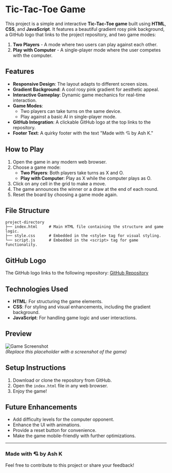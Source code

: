 # Tic-Tac-Toe Game

This project is a simple and interactive **Tic-Tac-Toe game** built using **HTML**, **CSS**, and **JavaScript**. It features a beautiful gradient rosy pink background, a GitHub logo that links to the project repository, and two game modes: 

1. **Two Players** - A mode where two users can play against each other.
2. **Play with Computer** - A single-player mode where the user competes with the computer.

## Features

- **Responsive Design**: The layout adapts to different screen sizes.
- **Gradient Background**: A cool rosy pink gradient for aesthetic appeal.
- **Interactive Gameplay**: Dynamic game mechanics for real-time interaction.
- **Game Modes**:
  - Two players can take turns on the same device.
  - Play against a basic AI in single-player mode.
- **GitHub Integration**: A clickable GitHub logo at the top links to the repository.
- **Footer Text**: A quirky footer with the text "Made with 💘 by Ash K."

## How to Play

1. Open the game in any modern web browser.
2. Choose a game mode:
   - **Two Players**: Both players take turns as X and O.
   - **Play with Computer**: Play as X while the computer plays as O.
3. Click on any cell in the grid to make a move.
4. The game announces the winner or a draw at the end of each round.
5. Reset the board by choosing a game mode again.

## File Structure

```
project-directory
├── index.html     # Main HTML file containing the structure and game logic.
├── style.css      # Embedded in the <style> tag for visual styling.
└── script.js      # Embedded in the <script> tag for game functionality.
```

## GitHub Logo

The GitHub logo links to the following repository:
[GitHub Repository](https://github.com/AnanteshKankeri/Html-based-games/tree/main)

## Technologies Used

- **HTML**: For structuring the game elements.
- **CSS**: For styling and visual enhancements, including the gradient background.
- **JavaScript**: For handling game logic and user interactions.

## Preview

![Game Screenshot](https://via.placeholder.com/800x400?text=Tic-Tac-Toe+Preview)  
*(Replace this placeholder with a screenshot of the game)*

## Setup Instructions

1. Download or clone the repository from GitHub.
2. Open the `index.html` file in any web browser.
3. Enjoy the game!

## Future Enhancements

- Add difficulty levels for the computer opponent.
- Enhance the UI with animations.
- Provide a reset button for convenience.
- Make the game mobile-friendly with further optimizations.

---

### Made with 💘 by Ash K

Feel free to contribute to this project or share your feedback!